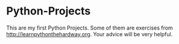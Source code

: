 # Python-Projects

This are my first Python Projects. Some of them are exercises from http://learnpythonthehardway.org.
Your advice will be very helpful.
